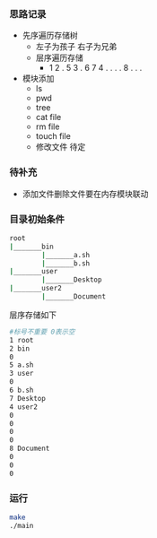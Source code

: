 ### 思路记录
- 先序遍历存储树
  - 左子为孩子 右子为兄弟
  - 层序遍历存储
    - 1 2 . 5 3 . 6 7 4 . . . . 8 . . .
- 模块添加
  - ls
  - pwd
  - tree
  - cat file
  - rm file
  - touch file
  - 修改文件 待定
### 待补充
- 添加文件删除文件要在内存模块联动
### 目录初始条件
```sh
root
|_______bin
        |_______a.sh
        |_______b.sh
|_______user
        |_______Desktop
|_______user2
        |_______Document
```

层序存储如下
```sh
#标号不重要 0表示空
1 root
2 bin
0 
5 a.sh
3 user
0 
6 b.sh
7 Desktop
4 user2
0
0
0
0
8 Document
0
0
0
```

### 运行
```sh
make
./main
```